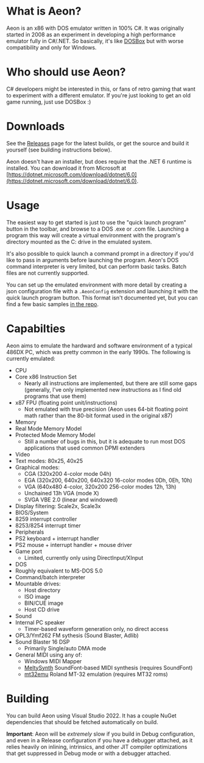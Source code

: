 # What is Aeon?
Aeon is an x86 with DOS emulator written in 100% C#. It was originally started in 2008 as an experiment
in developing a high performance emulator fully in C#/.NET. So basically, it's like [DOSBox](https://www.dosbox.com/)
but with worse compatibility and only for Windows.

# Who should use Aeon?
C# developers might be interested in this, or fans of retro gaming that want to experiment with a different
emulator. If you're just looking to get an old game running, just use DOSBox :)

# Downloads
See the [Releases](https://github.com/gregdivis/Aeon/releases) page for the latest builds, or
get the source and build it yourself (see building instructions below).

Aeon doesn't have an installer, but does require that the .NET 6 runtime is installed.
You can download it from Microsoft at [https://dotnet.microsoft.com/download/dotnet/6.0](https://dotnet.microsoft.com/download/dotnet/6.0).

# Usage
The easiest way to get started is just to use the "quick launch program" button in the toolbar, and
browse to a DOS .exe or .com file. Launching a program this way will create a virtual environment with
the program's directory mounted as the C: drive in the emulated system.

It's also possible to quick launch a command prompt in a directory if you'd like to pass in arguments
before launching the program. Aeon's DOS command interpreter is very limited, but can perform basic tasks.
Batch files are not currently supported.

You can set up the emulated environment with more detail by creating a json configuration file with
a `.AeonConfig` extension and launching it with the quick launch program button. This format isn't
documented yet, but you can find a few basic samples [in the repo](https://github.com/gregdivis/Aeon/tree/master/examples).

# Capabilties
Aeon aims to emulate the hardward and software environment of a typical 486DX PC, which was pretty common in the early 1990s.
The following is currently emulated:

 - CPU
  - Core x86 Instruction Set
    - Nearly all instructions are implemented, but there are still some gaps (generally, I've only implemented new instructions as I find old programs that use them)
  - x87 FPU (floating point unit/instructions)
    - Not emulated with true precision (Aeon uses 64-bit floating point math rather than the 80-bit format used in the original x87)
 - Memory
  - Real Mode Memory Model
  - Protected Mode Memory Model
    - Still a number of bugs in this, but it is adequate to run most DOS applications that used common DPMI extenders
 - Video
  - Text modes: 80x25, 40x25
  - Graphical modes:
	- CGA (320x200 4-color mode 04h)
	- EGA (320x200, 640x200, 640x320 16-color modes 0Dh, 0Eh, 10h)
	- VGA (640x480 4-color, 320x200 256-color modes 12h, 13h)
	- Unchained 13h VGA (mode X)
	- SVGA VBE 2.0 (linear and windowed)
  - Display filtering: Scale2x, Scale3x
 - BIOS/System
  - 8259 interrupt controller
  - 8253/8254 interrupt timer
 - Peripherals
  - PS2 keyboard + interrupt handler
  - PS2 mouse + interrupt handler + mouse driver
  - Game port
    - Limited, currently only using DirectInput/XInput
 - DOS
  - Roughly equivalent to MS-DOS 5.0
  - Command/batch interpreter
  - Mountable drives:
    - Host directory
    - ISO image
    - BIN/CUE image
    - Host CD drive
 - Sound
  - Internal PC speaker
    - Timer-based waveform generation only, no direct access
  - OPL3/Ymf262 FM sythesis (Sound Blaster, Adlib)
  - Sound Blaster 16 DSP
    - Primarily Single/auto DMA mode
  - General MIDI using any of:
    - Windows MIDI Mapper
    - [MeltySynth](https://github.com/sinshu/meltysynth) SoundFont-based MIDI synthesis (requires SoundFont)
    - [mt32emu](https://github.com/munt/munt) Roland MT-32 emulation (requires MT32 roms)


# Building
You can build Aeon using Visual Studio 2022. It has a couple NuGet dependencies that should be fetched
automatically on build.

**Important**: Aeon will be *extremely* slow if you build in Debug configuration, and even in a Release
configuration if you have a debugger attached, as it relies heavily on inlining, intrinsics, and other
JIT compiler optimizations that get suppressed in Debug mode or with a debugger attached.
